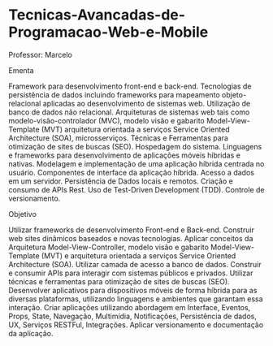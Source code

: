 # Tecnicas-Avancadas-de-Programacao-Web-e-Mobile
Professor: Marcelo


Ementa

Framework para desenvolvimento front-end e back-end. Tecnologias de persistência de dados incluindo frameworks para mapeamento objeto-relacional aplicadas ao desenvolvimento de sistemas web. Uti­lização de banco de dados não relacional. Arquiteturas de sistemas web tais como modelo-visão-controlador (MVC), modelo visão e gabarito Model-View-Template (MVT) arquitetura orientada a serviços Service Orien­ted Architecture (SOA), microsserviços. Técnicas e Ferramentas para otimização de sites de buscas (SEO). Hos­pedagem do sistema. Linguagens e frameworks para desenvolvimento de aplicações móveis híbridas e nativas. Modelagem e implementação de uma aplicação híbrida centrada no usuário. Componentes de interface da aplicação híbrida. Acesso a dados em um servidor. Persistência de Dados locais e remotos. Criação e consumo de APIs Rest. Uso de Test-Driven Development (TDD).  Controle de versionamento.


Objetivo

Utilizar frameworks de desenvolvimento Front-end e Back-end. Construir web sites dinâmicos baseados e novas tecnologias. Aplicar conceitos da Arquitetura Model-View-Controller, modelo visão e gabarito Model-View-Template (MVT) e arquitetura orientada a serviços Service Oriented Architecture (SOA). Utilizar camada de acesso a banco de dados.  Construir e consumir APIs para interagir com sistemas públicos e privados.  Utilizar técnicas e ferramentas para otimização de sites de buscas (SEO). Desenvolver aplicativos para dispositivos móveis de forma híbrida para as diversas plataformas, utilizando linguagens e ambientes que garantam essa interação.  Criar aplicações utilizando abordagem em Interface, Eventos, Props, State, Navegação, Multimídia, Notifica­ções, Persistência de dados, UX, Serviços RESTFul, Integrações. Aplicar versionamento e documentação da aplicação.
